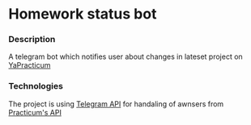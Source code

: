 # Homework status bot

### Description
A telegram bot which notifies user about changes in lateset project on [YaPracticum](https://practicum.yandex.ru)

### Technologies
The project is using [Telegram API](https://core.telegram.org/) for handaling of awnsers from [Practicum's API](https://practicum.yandex.ru/api/user_api/homework_statuses/)
